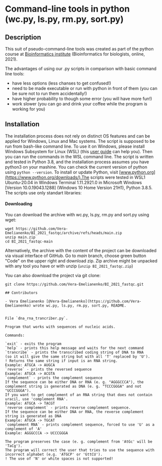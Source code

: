 # Command-line tools in python (wc.py, ls.py, rm.py, sort.py)

## Description

This suit of pseudo-command-line tools was created as part of the python course at [Bioinformatics institute](https://bioinf.me/en/education/) (Bioinformatics for biologists, online, 2021). 

The advantages of using our .py scripts in comparison with basic command line tools: 
 - have less options (less chanses to get confused!)
 - need to be made executable or run with python in front of them (you can be sure not to run them accidentally!)
 - have higher probability to though some error (you will have more fun!)
 - work slower (you can go and drink your coffee while the program is working for you)

## Installation

The installation process does not rely on distinct OS features and can be applied for Windows, Linux and Mac systems. The script is supposed to be run from bash-like command line. To use it on Windows, please install Windows Subsystem for Linux (WSL) (this [user guide](https://www.windowscentral.com/install-windows-subsystem-linux-windows-10) can help you). Then you can run the commands in the WSL command line. The script is written and tested in Python 3.8, and the installation process assumes you have python3 on your mashine. You can check the current version of python using `python --version`. To install or update Python, visit [www.python.org](https://www.python.org/downloads/).The scripts were tested in WSL1 Ubuntu-20.04 in Windows Terminal 1.11.2921.0 in Microsoft Windows [Version 10.0.19043.1288] (Windows 10 Home Version 21H1), Python 3.8.5. The scripts use only standart libraries: 

#### Downloading
You can download the archive with wc.py, ls.py, rm.py and sort.py using wget:

```
wget https://github.com/Vera-Emelianenko/BI_2021_fastqc/archive/refs/heads/main.zip
unzip main.zip
cd BI_2021_fastqc-main
```
Alternatively, the archive with the content of the project can be downloaded via visual interface of GitHub. Go to *main* branch, choose green button "Code" on the upper right and download zip. Zip archive might be unpacked with any tool you have or with unzip (`unzip BI_2021_fastqc.zip`)

You can also download the project via git clone: 
```
git clone https://github.com/Vera-Emelianenko/BI_2021_fastqc.git

## Contributors

- Vera Emelianenko [@Vera-Emelianenko](https://github.com/Vera-Emelianenko) wrote wc.py, ls.py, rm.py, sort.py, README. 


File `dna_rna_trancriber.py`. 

Program that works with sequences of nucleic acids. 

Commands:

`exit` - exits the program   
`help` - prints this help message and waits for the next command  
`trancribe` - prints the transcribed coding string of DNA to RNA   
(so it will give the same string but with all 'T' replaced by 'U'). 
! Returns the same string if input is an RNA string.   
Example: ATGCA -> AUGCA  
`reverse` - prints the reversed sequence   
Example: ATGCA -> ACGTA  
`complement` - prints the complement sequence   
If the sequence can be either DNA or RNA (e. g. "AGGGCCCA"), the complement string is generated as DNA (e. g. "TCCCGGGA" and not "UCCCGGGA").  
If you want to get complement of an RNA string that does not contain uracil, use 'complement RNA'.  
Example: ATGCA -> TACGT  
`reverse complement` - prints reverse complement sequence.   
If the sequence can be either DNA or RNA, the reverse complement string is generated as DNA  
Example: ATGCA -> TGCAT  
`complement RNA` - prints complement sequence, forced to use 'U' as a complement of 'A'   
Example: AGGGCCCA -> UCCCGGGA  

The program preserves the case (e. g. complement from 'AtGc' will be 'TaCg').  
The program will correct the user that tries to use the sequence with incorrect alphabet (e.g. 'ATGCP' or 'GttCU').   
! The use of 'N' or white spaces is not supported!  

